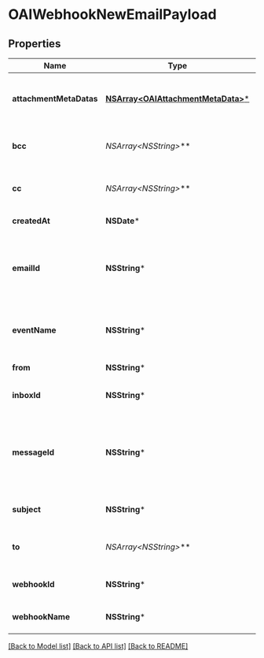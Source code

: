 # OAIWebhookNewEmailPayload

## Properties
Name | Type | Description | Notes
------------ | ------------- | ------------- | -------------
**attachmentMetaDatas** | [**NSArray&lt;OAIAttachmentMetaData&gt;***](OAIAttachmentMetaData) | List of attachment meta data objects if attachments present | [optional] 
**bcc** | **NSArray&lt;NSString*&gt;*** | List of &#x60;BCC&#x60; recipients email was addressed to | [optional] 
**cc** | **NSArray&lt;NSString*&gt;*** | List of &#x60;CC&#x60; recipients email was addressed to | [optional] 
**createdAt** | **NSDate*** | Date time of event creation | [optional] 
**emailId** | **NSString*** | ID of the email that was received. Use this ID for fetching the email with the &#x60;EmailController&#x60;. | [optional] 
**eventName** | **NSString*** | Name of the event type webhook is being triggered for. | [optional] 
**from** | **NSString*** | Who the email was sent from | [optional] 
**inboxId** | **NSString*** | Id of the inbox that received an email | [optional] 
**messageId** | **NSString*** | Idempotent message ID. Store this ID locally or in a database to prevent message duplication. | [optional] 
**subject** | **NSString*** | The subject line of the email message | [optional] 
**to** | **NSArray&lt;NSString*&gt;*** | List of &#x60;To&#x60; recipients that email was addressed to | [optional] 
**webhookId** | **NSString*** | ID of webhook entity being triggered | [optional] 
**webhookName** | **NSString*** | Name of the webhook being triggered | [optional] 

[[Back to Model list]](../README#documentation-for-models) [[Back to API list]](../README#documentation-for-api-endpoints) [[Back to README]](../README)



